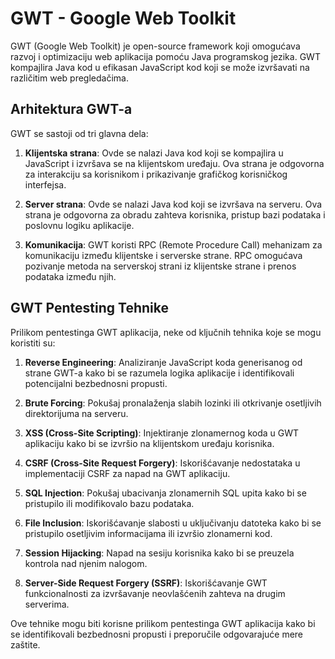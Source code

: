 # GWT - Google Web Toolkit

GWT (Google Web Toolkit) je open-source framework koji omogućava razvoj i optimizaciju web aplikacija pomoću Java programskog jezika. GWT kompajlira Java kod u efikasan JavaScript kod koji se može izvršavati na različitim web pregledačima.

## Arhitektura GWT-a

GWT se sastoji od tri glavna dela:

1. **Klijentska strana**: Ovde se nalazi Java kod koji se kompajlira u JavaScript i izvršava se na klijentskom uređaju. Ova strana je odgovorna za interakciju sa korisnikom i prikazivanje grafičkog korisničkog interfejsa.

2. **Server strana**: Ovde se nalazi Java kod koji se izvršava na serveru. Ova strana je odgovorna za obradu zahteva korisnika, pristup bazi podataka i poslovnu logiku aplikacije.

3. **Komunikacija**: GWT koristi RPC (Remote Procedure Call) mehanizam za komunikaciju između klijentske i serverske strane. RPC omogućava pozivanje metoda na serverskoj strani iz klijentske strane i prenos podataka između njih.

## GWT Pentesting Tehnike

Prilikom pentestinga GWT aplikacija, neke od ključnih tehnika koje se mogu koristiti su:

1. **Reverse Engineering**: Analiziranje JavaScript koda generisanog od strane GWT-a kako bi se razumela logika aplikacije i identifikovali potencijalni bezbednosni propusti.

2. **Brute Forcing**: Pokušaj pronalaženja slabih lozinki ili otkrivanje osetljivih direktorijuma na serveru.

3. **XSS (Cross-Site Scripting)**: Injektiranje zlonamernog koda u GWT aplikaciju kako bi se izvršio na klijentskom uređaju korisnika.

4. **CSRF (Cross-Site Request Forgery)**: Iskorišćavanje nedostataka u implementaciji CSRF za napad na GWT aplikaciju.

5. **SQL Injection**: Pokušaj ubacivanja zlonamernih SQL upita kako bi se pristupilo ili modifikovalo bazu podataka.

6. **File Inclusion**: Iskorišćavanje slabosti u uključivanju datoteka kako bi se pristupilo osetljivim informacijama ili izvršio zlonamerni kod.

7. **Session Hijacking**: Napad na sesiju korisnika kako bi se preuzela kontrola nad njenim nalogom.

8. **Server-Side Request Forgery (SSRF)**: Iskorišćavanje GWT funkcionalnosti za izvršavanje neovlašćenih zahteva na drugim serverima.

Ove tehnike mogu biti korisne prilikom pentestinga GWT aplikacija kako bi se identifikovali bezbednosni propusti i preporučile odgovarajuće mere zaštite.

